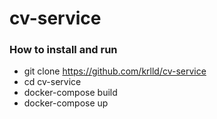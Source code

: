 # cv-service <br>

### How to install and run <br>

- git clone https://github.com/krlld/cv-service
- cd cv-service
- docker-compose build
- docker-compose up